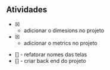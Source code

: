 ## Atividades

- [x] - adicionar o dimesions no projeto
- [x] - adicionar o metrics no projeto
- [] - refatorar nomes das telas
- [] - criar back end do projeto
